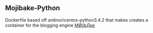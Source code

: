 ## Mojibake-Python ##

Dockerfile based off ardinor/centos-python3.4.2 that makes creates a container for the blogging engine [MØjibДĸe](https://github.com/ardinor/mojibake)
